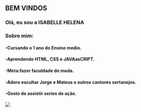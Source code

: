 ## BEM VINDOS
### Olá, eu sou a ISABELLE HELENA 
### Sobre mim:
#### -Cursando o 1 ano do Ensino medio.
#### -Aprendendo HTML, CSS e JAVAasCRIPT.
#### -Meta:fazer faculdade de moda.
#### -Adoro escultar Jorge e Mateus e outros cantores sertanejos.
#### -Gosto de assistir series de ação.

![](https://i.pinimg.com/originals/77/de/7b/77de7bf57eac8b0f6d92577deb44d378.gif)
